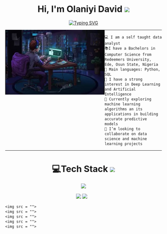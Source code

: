 <h1 align=center>
Hi, I'm Olaniyi David
<img src="https://user-images.githubusercontent.com/75603128/231256750-dbd6f6e5-c26a-448b-bca1-9fd556a918fd.gif" width="30">
</h1> 

<p align = "center">
<a href="https://git.io/typing-svg"><img src="https://readme-typing-svg.demolab.com?font=Fira+Code&size=20&pause=1000&color=239A8D&center=true&vCenter=true&width=435&lines=Data+analyst;ML+Enthusiast;Computer+science+student;Freelancer;Always+learning" alt="Typing SVG" /></a>
</p>

<img align="left" src="https://github.com/Olaniyidavid/Olaniyidavid/blob/main/GITHUB%20ANIME%202.JPG" alt="Unfortunately I didn't find the author of the pic, feel to open a pull request if found" width="320" />

<hr>

```
💻 I am a self taught data analyst
📚I have a Bachelors in Computer Science from Redeemers University, Ede, Osun State, Nigeria
🌟 Main languages: Python, SQL
📝 I have a strong interest in Deep Learning and Artificial Intelligence
🌱 Currently exploring machine learning algorithms an its applications in building accurate predictive models
👯 I’m looking to collaborate on data science and machine learning projects
```
<hr>

<div align = "center">
    <h1> 💻Tech Stack 
    <img src="https://media2.giphy.com/media/QssGEmpkyEOhBCb7e1/giphy.gif?cid=ecf05e47a0n3gi1bfqntqmob8g9aid1oyj2wr3ds3mg700bl&rid=giphy.gif" width = 30px></h1>
</div>

<p align ="center">
<img src="https://img.shields.io/badge/Python%20-%2314354C.svg?style=for-the-badge&logo=python&logoColor=white">
</P>

<p align = "center">
    <img src= "https://img.shields.io/badge/Scikit-learn%20-%23FF6F00.svg?style=for-the-badge&logo=Tensorflow&logoColor=white">
    <img src = "https://img.shields.io/badge/Matplotlib%20-%23D00000.svg?style=for-the-badge&logo=Keras&logoColor=white">
    <img src = "">
    <img src = "">
    <img src = "">
</p>
    
    <img src = "">
    <img src = "">
    <img src = "">
    <img src = "">
    <img src = "">
</p>                 
<!--
**Olaniyidavid/Olaniyidavid** is a ✨ _special_ ✨ repository because its `README.md` (this file) appears on your GitHub profile.

Here are some ideas to get you started:

- 🔭 I’m currently working on ...
- 🌱 I’m currently learning ...
- ...
- 🤔 I’m looking for help with ...
- 💬 Ask me about ...
- 📫 How to reach me: ...
- 😄 Pronouns: ...
- ⚡ Fun fact: ...
-->
